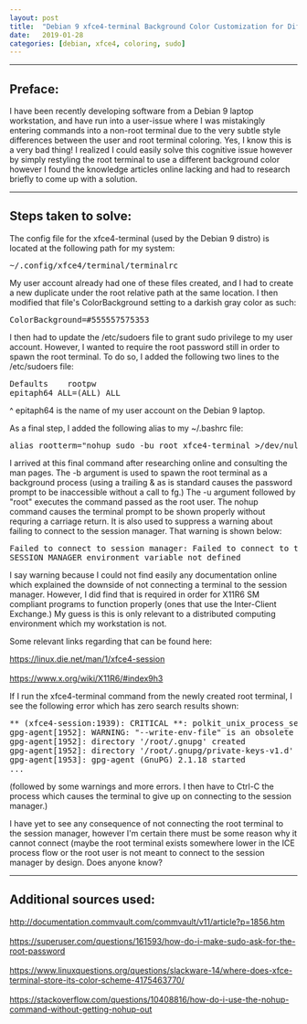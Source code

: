 ```yaml
---
layout: post
title:  "Debian 9 xfce4-terminal Background Color Customization for Differentiating Root Elevation"
date:   2019-01-28
categories: [debian, xfce4, coloring, sudo]
---
```

***
## Preface:

I have been recently developing software from a Debian 9 laptop workstation,
and have run into a user-issue where I was mistakingly entering commands into
a non-root terminal due to the very subtle style differences between the user
and root terminal coloring. Yes, I know this is a very bad thing! I realized
I could easily solve this cognitive issue however by simply restyling the root
terminal to use a different background color however I found the knowledge articles
online lacking and had to research briefly to come up with a solution.

***

## Steps taken to solve:

The config file for the xfce4-terminal (used by the Debian 9 distro) is located at
the following path for my system:

<pre class="outline">
~/.config/xfce4/terminal/terminalrc
</pre>

My user account already had one of these files created, and I had to create a new duplicate
under the root relative path at the same location.
I then modified that file's ColorBackground setting to a darkish gray color as such:

<pre class="outline">
ColorBackground=#555557575353
</pre>

I then had to update the /etc/sudoers file to grant sudo privilege
to my user account. However, I wanted to require the root password
still in order to spawn the root terminal. To do so, I added the following
two lines to the /etc/sudoers file:

<pre class="outline">
Defaults    rootpw
epitaph64 ALL=(ALL) ALL
</pre>

^ epitaph64 is the name of my user account on the Debian 9 laptop.

As a final step, I added the following alias to my ~/.bashrc file:

<pre class="outline">
alias rootterm="nohup sudo -bu root xfce4-terminal >/dev/null 2>&1"
</pre>

I arrived at this final command after researching online and consulting the man pages. The -b argument is used to
spawn the root terminal as a background process (using a trailing & as is standard
causes the password prompt to be inaccessible without a call to fg.) The -u
argument followed by "root" executes the command passed as the root user. The nohup command
causes the terminal prompt to be shown properly without requring a carriage return.
It is also used to suppress a warning about failing to connect to the session manager.
That warning is shown below:

<pre class="outline">
Failed to connect to session manager: Failed to connect to the session manager:
SESSION_MANAGER environment variable not defined
</pre>

I say warning because I could not find easily any documentation online which explained the downside
of not connecting a terminal to the session manager. However, I did find that
is required in order for X11R6 SM compliant programs to function properly (ones
that use the Inter-Client Exchange.) My guess is this is only relevant to a
distributed computing environment which my workstation is not.

Some relevant links regarding that can be found here:

<a href="https://linux.die.net/man/1/xfce4-session">https://linux.die.net/man/1/xfce4-session</a><br/><br/>
<a href="https://www.x.org/wiki/X11R6/#index9h3">https://www.x.org/wiki/X11R6/#index9h3</a>

If I run the xfce4-terminal command from the newly created root terminal,
I see the following error which has zero search results shown:

<pre class="outline">
** (xfce4-session:1939): CRITICAL **: polkit_unix_process_set_property: assertion 'val != -1' failed
gpg-agent[1952]: WARNING: "--write-env-file" is an obsolete option - it has no effect
gpg-agent[1952]: directory '/root/.gnupg' created
gpg-agent[1952]: directory '/root/.gnupg/private-keys-v1.d' created
gpg-agent[1953]: gpg-agent (GnuPG) 2.1.18 started
...
</pre>

(followed by some warnings and more errors. I then have to Ctrl-C the process which causes the terminal to give up on connecting to the session manager.)

I have yet to see any consequence of not connecting the root terminal to the session manager,
however I'm certain there must be some reason why it cannot connect (maybe the root terminal
exists somewhere lower in the ICE process flow or the root user is not meant to connect
to the session manager by design. Does anyone know?

***
## Additional sources used:

<a href="http://documentation.commvault.com/commvault/v11/article?p=1856.htm">http://documentation.commvault.com/commvault/v11/article?p=1856.htm</a><br/><br/>
<a href="https://superuser.com/questions/161593/how-do-i-make-sudo-ask-for-the-root-password">https://superuser.com/questions/161593/how-do-i-make-sudo-ask-for-the-root-password</a><br/><br/>
<a href="https://www.linuxquestions.org/questions/slackware-14/where-does-xfce-terminal-store-its-color-scheme-4175463770/">https://www.linuxquestions.org/questions/slackware-14/where-does-xfce-terminal-store-its-color-scheme-4175463770/</a><br/><br/>
<a href="https://stackoverflow.com/questions/10408816/how-do-i-use-the-nohup-command-without-getting-nohup-out">https://stackoverflow.com/questions/10408816/how-do-i-use-the-nohup-command-without-getting-nohup-out</a><br/>
